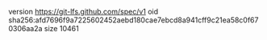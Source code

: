 version https://git-lfs.github.com/spec/v1
oid sha256:afd7696f9a7225602452aebd180cae7ebcd8a941cff9c21ea58c0f670306aa2a
size 10461
